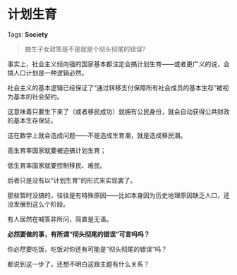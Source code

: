 # 计划生育

Tags: **Society**

> 独生子女政策是不是就是个彻头彻尾的错误?



事实上，社会主义倾向强的国家基本都注定会搞计划生育——或者更广义的说，会搞人口计划是一种逻辑必然。

社会主义的基本逻辑已经保证了“通过转移支付保障所有社会成员的基本生存”被视为基本的社会契约。

这意味着只要生下来了（或者移民成功）就拥有公民身份，就会自动获得公共财政的基本生存保证。

这在数学上就会造成问题——不是造成生育潮，就是造成移民潮。

高生育率国家就要被迫搞计划生育；

低生育率国家就要控制移民、难民。

后者只是没有以“计划生育”的形式来实现罢了。

那些暂时没搞的，往往是有特殊原因——比如本身因为历史地理原因缺乏人口，还没发展到这么个阶段。

有人居然在喊答非所问，简直是无语。

**必然要做的事，有所谓“彻头彻尾的错误”可言吗吗？**

你必然要吃饭，吃饭对你还有可能是“彻头彻尾的错误“吗？

都说到这一步了，还想不明白这跟主题有什么关系？




